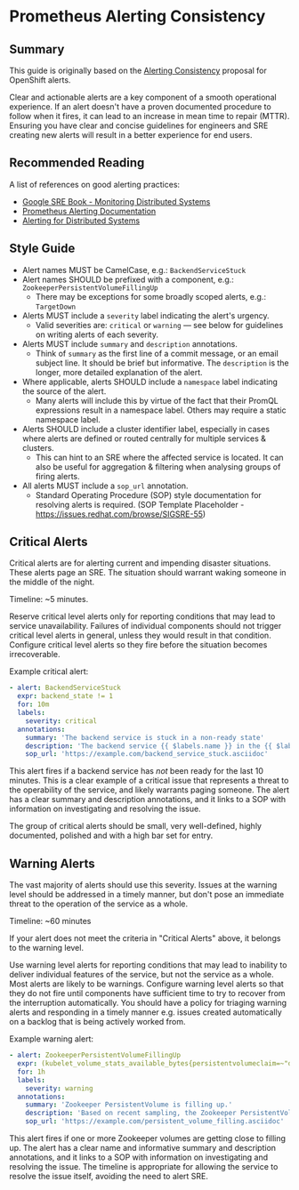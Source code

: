 # Prometheus Alerting Consistency

## Summary

This guide is originally based on the [Alerting Consistency][1] proposal for OpenShift alerts.

Clear and actionable alerts are a key component of a smooth operational experience. If an alert doesn't have a proven documented procedure to follow when it fires, it can lead to an increase in mean time to repair (MTTR). 
Ensuring you have clear and concise guidelines for engineers and SRE creating new alerts will result in a better experience for end users.

## Recommended Reading

A list of references on good alerting practices:

* [Google SRE Book - Monitoring Distributed Systems][2]
* [Prometheus Alerting Documentation][3]
* [Alerting for Distributed Systems][4]

## Style Guide

* Alert names MUST be CamelCase, e.g.: `BackendServiceStuck`
* Alert names SHOULD be prefixed with a component, e.g.: `ZookeeperPersistentVolumeFillingUp`
  * There may be exceptions for some broadly scoped alerts, e.g.: `TargetDown`
* Alerts MUST include a `severity` label indicating the alert's urgency.
  * Valid severities are: `critical` or `warning` — see below for
    guidelines on writing alerts of each severity.
* Alerts MUST include `summary` and `description` annotations.
  * Think of `summary` as the first line of a commit message, or an email
    subject line.  It should be brief but informative.  The `description` is the
    longer, more detailed explanation of the alert.
* Where applicable, alerts SHOULD include a `namespace` label indicating the source of the alert.
  * Many alerts will include this by virtue of the fact that their PromQL
    expressions result in a namespace label.  Others may require a static
    namespace label.
* Alerts SHOULD include a cluster identifier label, especially in cases where alerts are defined or routed centrally for multiple services & clusters.
  * This can hint to an SRE where the affected service is located. It can also be useful for aggregation & filtering when analysing groups of firing alerts.
* All alerts MUST include a `sop_url` annotation.
  * Standard Operating Procedure (SOP) style documentation for resolving alerts is required. (SOP Template Placeholder - https://issues.redhat.com/browse/SIGSRE-55)

## Critical Alerts

Critical alerts are for alerting current and impending disaster situations.  These alerts page an SRE.  The situation should warrant waking someone in the middle of the
night.

Timeline: ~5 minutes.

Reserve critical level alerts only for reporting conditions that may lead to service unavailability.
Failures of individual components should not trigger critical level alerts in general, unless they would result in that condition.
Configure critical level alerts so they fire before the situation becomes irrecoverable.

Example critical alert:

```yaml
- alert: BackendServiceStuck
  expr: backend_state != 1
  for: 10m
  labels:
    severity: critical
  annotations:
    summary: 'The backend service is stuck in a non-ready state'
    description: 'The backend service {{ $labels.name }} in the {{ $labels.namespace }} namespace, managed by operator {{ $labels.pod }} has been in a non-ready state for 10 minutes'
    sop_url: 'https://example.com/backend_service_stuck.asciidoc'
```

This alert fires if a backend service has *not* been ready for the last 10 minutes.
This is a clear example of a critical issue that represents a threat to the operability of the service, and likely warrants paging someone.
The alert has a clear summary and description annotations, and it links to a SOP with information on investigating and resolving the issue.

The group of critical alerts should be small, very well-defined, highly documented, polished and with a high bar set for entry.

## Warning Alerts

The vast majority of alerts should use this severity.
Issues at the warning level should be addressed in a timely manner, but don't pose an immediate threat to the operation of the service as a whole.

Timeline: ~60 minutes

If your alert does not meet the criteria in "Critical Alerts" above, it belongs to the warning level.

Use warning level alerts for reporting conditions that may lead to inability to deliver individual features of the service, but not the service as a whole.
Most alerts are likely to be warnings.
Configure warning level alerts so that they do not fire until components have sufficient time to try to recover from the interruption automatically.
You should have a policy for triaging warning alerts and responding in a timely manner e.g. issues created automatically on a backlog that is being actively worked from.

Example warning alert:

```yaml
- alert: ZookeeperPersistentVolumeFillingUp
  expr: (kubelet_volume_stats_available_bytes{persistentvolumeclaim=~"data-(.+)-zookeeper-[0-9]+"} / kubelet_volume_stats_capacity_bytes{persistentvolumeclaim=~"data-(.+)-zookeeper-[0-9]+"} < 0.15) and predict_linear(kubelet_volume_stats_available_bytes{persistentvolumeclaim=~"data-(.+)-zookeeper-[0-9]+"}[6h], 4 * 24 * 3600) < 0
  for: 1h
  labels:
    severity: warning
  annotations:
    summary: 'Zookeeper PersistentVolume is filling up.'
    description: 'Based on recent sampling, the Zookeeper PersistentVolume claimed by {{ $labels.persistentvolumeclaim }} in Namespace {{ $labels.namespace }} is expected to fill up within four days. Currently {{ $value | humanizePercentage }} is available.'
    sop_url: 'https://example.com/persistent_volume_filling.asciidoc'
```

This alert fires if one or more Zookeeper volumes are getting close to filling up.
The alert has a clear name and informative summary and description annotations, and it links to a SOP with information on investigating and resolving the issue.
The timeline is appropriate for allowing the service to resolve the issue itself, avoiding the need to alert SRE.

[1]: https://github.com/openshift/enhancements/blob/master/enhancements/monitoring/alerting-consistency.md
[2]: https://sre.google/sre-book/monitoring-distributed-systems/
[3]: https://prometheus.io/docs/practices/alerting/
[4]: https://www.usenix.org/sites/default/files/conference/protected-files/srecon16europe_slides_rabenstein.pdf
